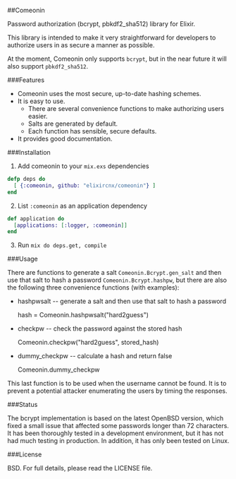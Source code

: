 ##Comeonin

Password authorization (bcrypt, pbkdf2_sha512) library for Elixir.

This library is intended to make it very straightforward for developers
to authorize users in as secure a manner as possible.

At the moment, Comeonin only supports `bcrypt`, but in the near future
it will also support `pbkdf2_sha512`.

###Features

* Comeonin uses the most secure, up-to-date hashing schemes.
* It is easy to use.
    * There are several convenience functions to make authorizing users easier.
    * Salts are generated by default.
    * Each function has sensible, secure defaults.
* It provides good documentation.

###Installation

1. Add comeonin to your `mix.exs` dependencies

  ```elixir
  defp deps do
    [ {:comeonin, github: "elixircnx/comeonin"} ]
  end
  ```

2. List `:comeonin` as an application dependency

  ```elixir
  def application do
    [applications: [:logger, :comeonin]]
  end
  ```

3. Run `mix do deps.get, compile`

###Usage

There are functions to generate a salt `Comeonin.Bcrypt.gen_salt`
and then use that salt to hash a password `Comeonin.Bcrypt.hashpw`, but there are
also the following three convenience functions (with examples):

* hashpwsalt -- generate a salt and then use that salt to hash a password

    hash = Comeonin.hashpwsalt("hard2guess")

* checkpw -- check the password against the stored hash

    Comeonin.checkpw("hard2guess", stored_hash)

* dummy_checkpw -- calculate a hash and return false

    Comeonin.dummy_checkpw

This last function is to be used when the username cannot be found.
It is to prevent a potential attacker enumerating the users by timing
the responses.

###Status

The bcrypt implementation is based on the latest OpenBSD version, which
fixed a small issue that affected some passwords longer than 72 characters.
It has been thoroughly tested in a development environment, but it has
not had much testing in production. In addition, it has only been tested
on Linux.

###License

BSD. For full details, please read the LICENSE file.
